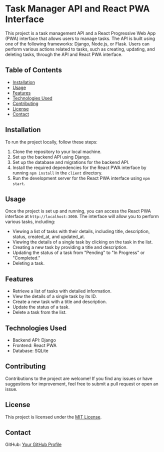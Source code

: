 # Task Manager API and React PWA Interface

This project is a task management API and a React Progressive Web App (PWA) interface that allows users to manage tasks. The API is built using one of the following frameworks: Django, Node.js, or Flask. Users can perform various actions related to tasks, such as creating, updating, and deleting tasks, through the API and React PWA interface.

## Table of Contents

- [Installation](#installation)
- [Usage](#usage)
- [Features](#features)
- [Technologies Used](#technologies-used)
- [Contributing](#contributing)
- [License](#license)
- [Contact](#contact)

## Installation

To run the project locally, follow these steps:

1. Clone the repository to your local machine.
2. Set up the backend API using Django.
3. Set up the database and migrations for the backend API.
4. Install the required dependencies for the React PWA interface by running `npm install` in the `client` directory.
5. Run the development server for the React PWA interface using `npm start`.

## Usage

Once the project is set up and running, you can access the React PWA interface at `http://localhost:3000`. The interface will allow you to perform various tasks, including:

- Viewing a list of tasks with their details, including title, description, status, created_at, and updated_at.
- Viewing the details of a single task by clicking on the task in the list.
- Creating a new task by providing a title and description.
- Updating the status of a task from "Pending" to "In Progress" or "Completed."
- Deleting a task.

## Features

- Retrieve a list of tasks with detailed information.
- View the details of a single task by its ID.
- Create a new task with a title and description.
- Update the status of a task.
- Delete a task from the list.

## Technologies Used

- Backend API: Django
- Frontend: React PWA
- Database: SQLite

## Contributing

Contributions to the project are welcome! If you find any issues or have suggestions for improvement, feel free to submit a pull request or open an issue.

## License

This project is licensed under the [MIT License](LICENSE).

## Contact

GitHub: [Your GitHub Profile](https://github.com/Sanctus-Peter)

